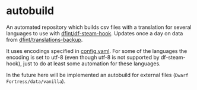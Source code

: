 # autobuild

An automated repository which builds csv files with a translation for several languages to use with [dfint/df-steam-hook](https://github.com/dfint/df-steam-hook). Updates once a day on data from [dfint/translations-backup](https://github.com/dfint/translations-backup).

It uses encodings specified in [config.yaml](config.yaml). For some of the languages the encoding is set to utf-8 (even though utf-8 is not supported by df-steam-hook), just to do at least some automation for these languages.

In the future here will be implemented an autobuild for external files (`Dwarf Fortress/data/vanilla`).
